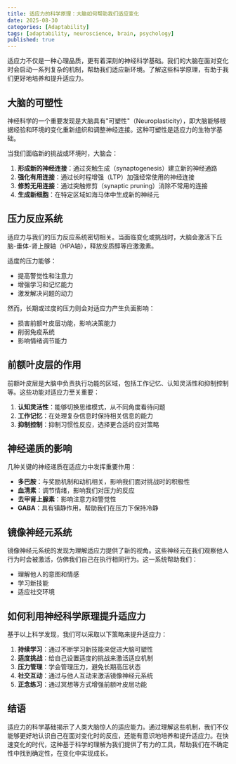 ```yaml
---
title: 适应力的科学原理：大脑如何帮助我们适应变化
date: 2025-08-30
categories: [Adaptability]
tags: [adaptability, neuroscience, brain, psychology]
published: true
---
```


适应力不仅是一种心理品质，更有着深刻的神经科学基础。我们的大脑在面对变化时会启动一系列复杂的机制，帮助我们适应新环境。了解这些科学原理，有助于我们更好地培养和提升适应力。

## 大脑的可塑性

神经科学的一个重要发现是大脑具有"可塑性"（Neuroplasticity），即大脑能够根据经验和环境的变化重新组织和调整神经连接。这种可塑性是适应力的生物学基础。

当我们面临新的挑战或环境时，大脑会：

1. **形成新的神经连接**：通过突触生成（synaptogenesis）建立新的神经通路
2. **强化有用连接**：通过长时程增强（LTP）加强经常使用的神经连接
3. **修剪无用连接**：通过突触修剪（synaptic pruning）消除不常用的连接
4. **生成新细胞**：在特定区域如海马体中生成新的神经元

## 压力反应系统

适应力与我们的压力反应系统密切相关。当面临变化或挑战时，大脑会激活下丘脑-垂体-肾上腺轴（HPA轴），释放皮质醇等应激激素。

适度的压力能够：

- 提高警觉性和注意力
- 增强学习和记忆能力
- 激发解决问题的动力

然而，长期或过度的压力则会对适应力产生负面影响：

- 损害前额叶皮层功能，影响决策能力
- 削弱免疫系统
- 影响情绪调节能力

## 前额叶皮层的作用

前额叶皮层是大脑中负责执行功能的区域，包括工作记忆、认知灵活性和抑制控制等。这些功能对适应力至关重要：

1. **认知灵活性**：能够切换思维模式，从不同角度看待问题
2. **工作记忆**：在处理复杂信息时保持相关信息的能力
3. **抑制控制**：抑制习惯性反应，选择更合适的应对策略

## 神经递质的影响

几种关键的神经递质在适应力中发挥重要作用：

- **多巴胺**：与奖励机制和动机相关，影响我们面对挑战时的积极性
- **血清素**：调节情绪，影响我们对压力的反应
- **去甲肾上腺素**：影响注意力和警觉性
- **GABA**：具有镇静作用，帮助我们在压力下保持冷静

## 镜像神经元系统

镜像神经元系统的发现为理解适应力提供了新的视角。这些神经元在我们观察他人行为时会被激活，仿佛我们自己在执行相同行为。这一系统帮助我们：

- 理解他人的意图和情感
- 学习新技能
- 适应社交环境

## 如何利用神经科学原理提升适应力

基于以上科学发现，我们可以采取以下策略来提升适应力：

1. **持续学习**：通过不断学习新技能来促进大脑可塑性
2. **适度挑战**：给自己设置适度的挑战来激活适应机制
3. **压力管理**：学会管理压力，避免长期高压状态
4. **社交互动**：通过与他人互动来激活镜像神经元系统
5. **正念练习**：通过冥想等方式增强前额叶皮层功能

## 结语

适应力的科学基础揭示了人类大脑惊人的适应能力。通过理解这些机制，我们不仅能够更好地认识自己在面对变化时的反应，还能有意识地培养和提升适应力。在快速变化的时代，这种基于科学的理解为我们提供了有力的工具，帮助我们在不确定性中找到确定性，在变化中实现成长。